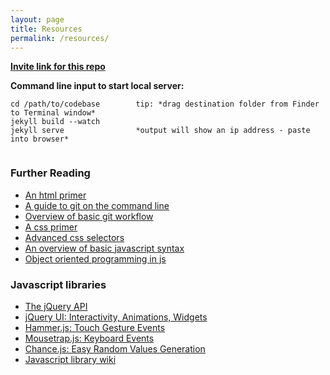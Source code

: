 ```yaml
---
layout: page
title: Resources
permalink: /resources/
---
```


**<a href="https://github.com/bennington-college/bennington-college.github.io/invitations">Invite link for this repo</a>**

**Command line input to start local server:**

```
cd /path/to/codebase 		tip: *drag destination folder from Finder to Terminal window*
jekyll build --watch
jekyll serve   				*output will show an ip address - paste into browser*
	
```


### Further Reading
- [An html primer](http://htmldog.com/guides/html/beginner)  
- [A guide to git on the command line](https://rogerdudler.github.io/git-guide/)  
- [Overview of basic git workflow](http://scottchacon.com/2011/08/31/github-flow.html)  
- [A css primer](http://www.cssbasics.com/)  
- [Advanced css selectors](http://www.w3schools.com/cssref/trysel.asp)
- [An overview of basic javascript syntax](https://gitbookio.gitbooks.io/javascript/content/)
- [Object oriented programming in js](https://developer.mozilla.org/en-US/docs/Web/JavaScript/Introduction_to_Object-Oriented_JavaScript)
  
### Javascript libraries
- [The jQuery API](https://api.jquery.com/)
- [jQuery UI: Interactivity, Animations, Widgets](http://jqueryui.com/)
- [Hammer.js: Touch Gesture Events](https://hammerjs.github.io/)
- [Mousetrap.js: Keyboard Events](https://craig.is/killing/mice)
- [Chance.js: Easy Random Values Generation](http://chancejs.com/)
- [Javascript library wiki](https://github.com/bebraw/jswiki/wiki)  
